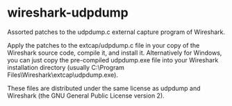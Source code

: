 # wireshark-udpdump

Assorted patches to the udpdump.c external capture program of Wireshark.

Apply the patches to the extcap/udpdump.c file in your copy of the Wireshark source code, compile it, and install it.
Alternatively for Windows, you can just copy the pre-compiled udpdump.exe file into your Wireshark installation directory (usually C:\Program Files\Wireshark\extcap\udpdump.exe).

These files are distributed under the same license as udpdump and Wireshark (the GNU General Public License version 2).
